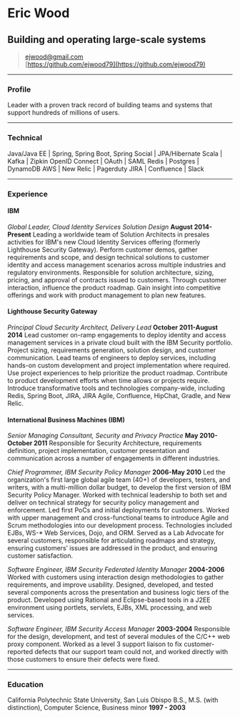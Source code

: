 # Eric Wood
## Building and operating large-scale systems
> [ejwood@gmail.com](ejwood@gmail.com)  
> [https://github.com/ejwood79](https://github.com/ejwood79)  

------

### Profile

Leader with a proven track record of building teams and systems that support hundreds of millions of users.

------

### Technical

Java/Java EE | Spring, Spring Boot, Spring Social | JPA/Hibernate
Scala | Kafka | Zipkin
OpenID Connect | OAuth | SAML
Redis | Postgres | DynamoDB
AWS | New Relic | Pagerduty
JIRA | Confluence | Slack

------

### Experience

#### IBM
*Global Leader, Cloud Identity Services Solution Design*
  __August 2014-Present__
Leading a worldwide team of Solution Architects in presales activities for IBM's new Cloud Identity Services offering (formerly Lighthouse Security Gateway). Perform customer demos, gather requirements and scope, and design technical solutions to customer identity and access management scenarios across multiple industries and regulatory environments. Responsible for solution architecture, sizing, pricing, and approval of contracts issued to customers.
Through customer interaction, influence the product roadmap. Gain insight into competitive offerings and work with product management to plan new features.

#### Lighthouse Security Gateway
*Principal Cloud Security Architect, Delivery Lead*
  __October 2011-August 2014__
Lead customer on-ramp engagements to deploy identity and access management services in a private cloud built with the IBM Security portfolio. Project sizing, requirements generation, solution design, and customer communication. Lead teams of engineers to deploy services, including hands-on custom development and project implementation where required. 
Use project experiences to help prioritize the product roadmap. Contribute to product development efforts when time allows or projects require. Introduce transformative tools and technologies company-wide, including Redis, Spring Boot, JIRA, JIRA Agile, Confluence, HipChat, Gradle, and New Relic.

#### International Business Machines (IBM)
*Senior Managing Consultant, Security and Privacy Practice*
  __May 2010-October 2011__
Responsible for Security Architecture, requirements definition, project implementation, customer presentation and communication across a number of engagements in different industries. 

*Chief Programmer, IBM Security Policy Manager*
  __2006-May 2010__
Led the organization's first large global agile team (40+) of developers, testers, and writers, with a multi-million dollar budget, to develop the first version of IBM Security Policy Manager. Worked with technical leadership to both set and deliver on technical strategy for security policy management and enforcement. Led first PoCs and initial deployments for customers. Worked with upper management and cross-functional teams to introduce Agile and Scrum methodologies into our development process. Technologies included EJBs, WS-* Web Services, Dojo, and ORM. 
Served as a Lab Advocate for several customers, responsible for articulating roadmaps and strategy, ensuring customers’ issues are addressed in the product, and ensuring customer satisfaction.

*Software Engineer, IBM Security Federated Identity Manager*
  __2004-2006__
Worked with customers using interaction design methodologies to gather requirements, and improve usability. Designed, developed, and tested several components across the presentation and business logic tiers of the product. Developed using Rational and Eclipse-based tools in a J2EE environment using portlets, servlets, EJBs, XML processing, and web services.

*Software Engineer, IBM Security Access Manager*
  __2003-2004__
Responsible for the design, development, and test of several modules of the C/C++ web proxy component. Worked as a level 3 support liaison to fix customer-reported defects that our support team could not, and worked directly with those customers to ensure their defects were fixed.

------
### Education ###

California Polytechnic State University, San Luis Obispo
B.S., M.S. (with distinction), Computer Science, Business minor
__1997 - 2003__

